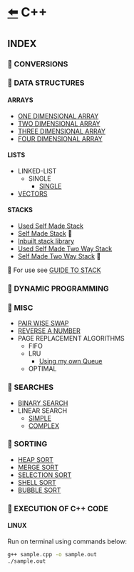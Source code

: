 # [:arrow_left:](../README.md) C++

## INDEX

### :rocket: CONVERSIONS

### :rocket: DATA STRUCTURES

#### ARRAYS

* [ONE DIMENSIONAL ARRAY](Data-Structures/ARRAYS/1darrays.cpp)
* [TWO DIMENSIONAL ARRAY](Data-Structures/ARRAYS/2darrays.cpp)
* [THREE DIMENSIONAL ARRAY](Data-Structures/ARRAYS/3darrays.cpp)
* [FOUR DIMENSIONAL ARRAY](Data-Structures/ARRAYS/4darrays.cpp)

#### LISTS

* LINKED-LIST
  * SINGLE
    * [SINGLE](Data-Structures/LISTS/LINKED-LIST/SINGLE/Main.cpp)
* [VECTORS](Data-Structures/LISTS/VECTORS/Main.cpp)

#### STACKS
  
* [Used Self Made Stack](Data-Structures/STACKS/stacks.cpp)
* [Self Made Stack](Data-Structures/STACKS/Stack.hpp) :link:
* [Inbuilt stack library](Data-Structures/STACKS/stack.cpp)
* [Used Self Made Two Way Stack](Data-Structures/STACKS/two-way-stack.cpp)
* [Self Made Two Way Stack](Data-Structures/STACKS/Tstack.hpp) :link:

:link: For use see [GUIDE TO STACK](Data-Structures/STACKS/stacks.md)

### :rocket: DYNAMIC PROGRAMMING

### :rocket: MISC

* [PAIR WISE SWAP](Misc/PairWiseSwap.cpp)
* [REVERSE A NUMBER](Misc/reverse.cpp)
* PAGE REPLACEMENT ALGORITHMS
  * FIFO
  * LRU
    * [Using my own Queue](Misc/lru.cpp)
  * OPTIMAL

### :rocket: SEARCHES

* [BINARY SEARCH](Searches/binary_search.cpp)
* LINEAR SEARCH
  * [SIMPLE](Searches/linear.cpp)
  * [COMPLEX](Searches/linearSearch.cpp)  

### :rocket: SORTING

* [HEAP SORT](Sorting/heapsort.cpp)
* [MERGE SORT](Sorting/mergesort.cpp)
* [SELECTION SORT](Sorting/selectionsort.cpp)
* [SHELL SORT](Sorting/shellsort.cpp)
* [BUBBLE SORT](Sorting/bubblesort.cpp)

### :rocket: EXECUTION OF C++ CODE

#### LINUX

Run on terminal using commands below:

```bash
g++ sample.cpp -o sample.out
./sample.out
```